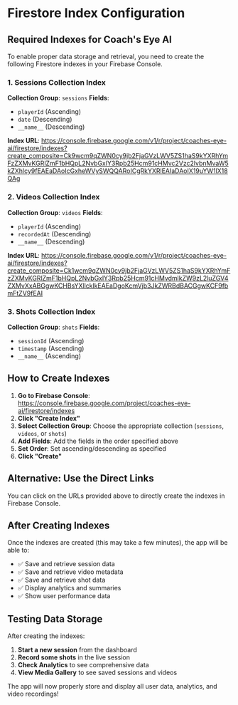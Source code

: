 # Firestore Index Configuration

## Required Indexes for Coach's Eye AI

To enable proper data storage and retrieval, you need to create the following Firestore indexes in your Firebase Console.

### 1. Sessions Collection Index
**Collection Group**: `sessions`
**Fields**:
- `playerId` (Ascending)
- `date` (Descending)
- `__name__` (Descending)

**Index URL**: https://console.firebase.google.com/v1/r/project/coaches-eye-ai/firestore/indexes?create_composite=Ck9wcm9qZWN0cy9jb2FjaGVzLWV5ZS1haS9kYXRhYmFzZXMvKGRlZmF1bHQpL2NvbGxlY3Rpb25Hcm91cHMvc2Vzc2lvbnMvaW5kZXhlcy9fEAEaDAoIcGxheWVySWQQARoICgRkYXRlEAIaDAoIX19uYW1lX18QAg

### 2. Videos Collection Index
**Collection Group**: `videos`
**Fields**:
- `playerId` (Ascending)
- `recordedAt` (Descending)
- `__name__` (Descending)

**Index URL**: https://console.firebase.google.com/v1/r/project/coaches-eye-ai/firestore/indexes?create_composite=Ck1wcm9qZWN0cy9jb2FjaGVzLWV5ZS1haS9kYXRhYmFzZXMvKGRlZmF1bHQpL2NvbGxlY3Rpb25Hcm91cHMvdmlkZW9zL2luZGV4ZXMvXxABGgwKCHBsYXllcklkEAEaDgoKcmVjb3JkZWRBdBACGgwKCF9fbmFtZV9fEAI

### 3. Shots Collection Index
**Collection Group**: `shots`
**Fields**:
- `sessionId` (Ascending)
- `timestamp` (Ascending)
- `__name__` (Ascending)

## How to Create Indexes

1. **Go to Firebase Console**: https://console.firebase.google.com/project/coaches-eye-ai/firestore/indexes
2. **Click "Create Index"**
3. **Select Collection Group**: Choose the appropriate collection (`sessions`, `videos`, or `shots`)
4. **Add Fields**: Add the fields in the order specified above
5. **Set Order**: Set ascending/descending as specified
6. **Click "Create"**

## Alternative: Use the Direct Links

You can click on the URLs provided above to directly create the indexes in Firebase Console.

## After Creating Indexes

Once the indexes are created (this may take a few minutes), the app will be able to:
- ✅ Save and retrieve session data
- ✅ Save and retrieve video metadata
- ✅ Save and retrieve shot data
- ✅ Display analytics and summaries
- ✅ Show user performance data

## Testing Data Storage

After creating the indexes:
1. **Start a new session** from the dashboard
2. **Record some shots** in the live session
3. **Check Analytics** to see comprehensive data
4. **View Media Gallery** to see saved sessions and videos

The app will now properly store and display all user data, analytics, and video recordings!